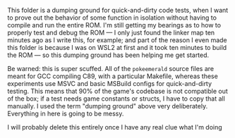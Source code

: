 
This folder is a dumping ground for quick-and-dirty code tests, when I want to prove out the behavior of some function in isolation without having to compile and run the entire ROM. I'm still getting my bearings as to how to properly test and debug the ROM &mdash; I only just found the linker map ten minutes ago as I write this, for example; and part of the reason I even made this folder is because I was on WSL2 at first and it took ten minutes to build the ROM &mdash; so this dumping ground has been helping me get started.

Be warned: this is super scuffed. All of the `pokeemerald` source files are meant for GCC compiling C89, with a particular Makefile, whereas these experiments use MSVC and basic MSBuild configs for quick-and-dirty testing. This means that 90% of the game's codebase is not compatible out of the box; if a test needs game constants or structs, I have to copy that all manually. I used the term "dumping ground" above very deliberately. Everything in here is going to be messy.

I will probably delete this entirely once I have any real clue what I'm doing